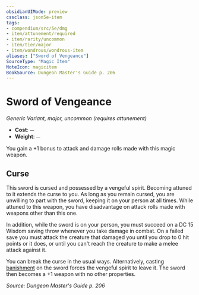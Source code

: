 ```yaml
---
obsidianUIMode: preview
cssclass: json5e-item
tags:
- compendium/src/5e/dmg
- item/attunement/required
- item/rarity/uncommon
- item/tier/major
- item/wondrous/wondrous-item
aliases: ["Sword of Vengeance"]
SourceType: "Magic Item"
NoteIcon: magicitem
BookSource: Dungeon Master's Guide p. 206
---
```

# Sword of Vengeance
*Generic Variant, major, uncommon (requires attunement)*  

- **Cost**: ⏤
- **Weight**: ⏤

You gain a +1 bonus to attack and damage rolls made with this magic weapon.

## Curse

This sword is cursed and possessed by a vengeful spirit. Becoming attuned to it extends the curse to you. As long as you remain cursed, you are unwilling to part with the sword, keeping it on your person at all times. While attuned to this weapon, you have disadvantage on attack rolls made with weapons other than this one.

In addition, while the sword is on your person, you must succeed on a DC 15 Wisdom saving throw whenever you take damage in combat. On a failed save you must attack the creature that damaged you until you drop to 0 hit points or it does, or until you can't reach the creature to make a melee attack against it.

You can break the curse in the usual ways. Alternatively, casting [banishment](/2-Mechanics/CLI/spells/banishment.md) on the sword forces the vengeful spirit to leave it. The sword then becomes a +1 weapon with no other properties.

*Source: Dungeon Master's Guide p. 206*